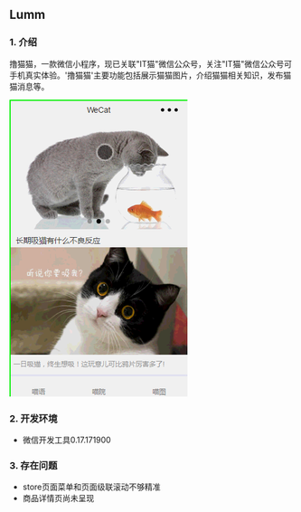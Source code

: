 ## Lumm
### 1. 介绍
撸猫猫，一款微信小程序，现已关联"IT猫"微信公众号，关注"IT猫"微信公众号可手机真实体验。'撸猫猫'主要功能包括展示猫猫图片，介绍猫猫相关知识，发布猫猫消息等。

![lumm](lumm.gif)

### 2. 开发环境
- 微信开发工具0.17.171900


### 3. 存在问题
- store页面菜单和页面级联滚动不够精准
- 商品详情页尚未呈现
